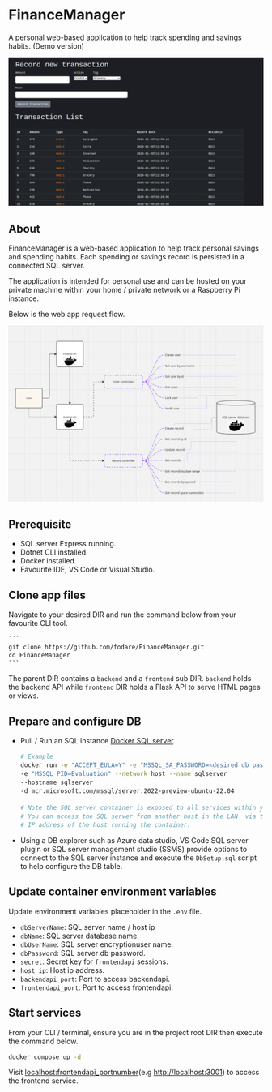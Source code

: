 # FinanceManager

A personal web-based application to help track spending and savings habits. (Demo version)

<img src="https://github.com/fodare/media/blob/main/FinanceManager/App_home_page.png?raw=true" alt="App homepage" title="App homepage">

## About

FinanceManager is a web-based application to help track personal savings and spending habits. Each spending or savings record is persisted in a connected SQL server.

The application is intended for personal use and can be hosted on your private machine within your home / private network or a Raspberry Pi instance.

Below is the web app request flow.

<img src="https://raw.githubusercontent.com/fodare/media/main/FinanceManager/Requestflow.png" alt="App homepage" title="App homepage">

## Prerequisite

- SQL server Express running.
- Dotnet CLI installed.
- Docker installed.
- Favourite IDE, VS Code or Visual Studio.

## Clone app files

Navigate to your desired DIR and run the command below from your favourite CLI tool.

    ```
    git clone https://github.com/fodare/FinanceManager.git
    cd FinanceManager
    ```
The parent DIR contains a `backend` and a `frontend` sub DIR. `backend` holds the backend API while `frontend` DIR holds a Flask API to serve HTML pages or views.

## Prepare and configure DB

- Pull / Run an SQL instance [Docker SQL server](<https://hub.docker.com/_/microsoft-mssql-server>).

    ```bash
    # Example
    docker run -e "ACCEPT_EULA=Y" -e "MSSQL_SA_PASSWORD=<desired db password>"
    -e "MSSQL_PID=Evaluation" --network host --name sqlserver 
    --hostname sqlserver 
    -d mcr.microsoft.com/mssql/server:2022-preview-ubuntu-22.04

    # Note the SQL server container is exposed to all services within your LAN.
    # You can access the SQL server from another host in the LAN  via the -
    # IP address of the host running the container.
    ```

- Using a DB explorer such as Azure data studio, VS Code SQL server plugin or SQL server management studio (SSMS) provide options to connect to the SQL server instance and execute the `DbSetup.sql` script to help configure the DB table.

## Update container environment variables

Update environment variables placeholder in the `.env` file.

- `dbServerName`: SQL server name / host ip
- `dbName`: SQL server database name.
- `dbUserName`: SQL server encryptionuser name.
- `dbPassword`: SQL server db password.
- `secret`: Secret key for `frontendapi` sessions.
- `host_ip`: Host  ip address.
- `backendapi_port`: Port to access backendapi.
- `frontendapi_port`: Port to access frontendapi.

## Start services

From your CLI / terminal, ensure you are in the project root DIR then execute the command below.

``` bash
docker compose up -d 
```

Visit [localhost:frontendapi_portnumber](<http://localhost:{frontendapi_port number}/>)(e.g <http://localhost:3001>) to access the frontend service.

